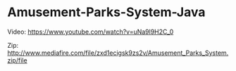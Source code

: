 # Amusement-Parks-System-Java
Video: https://www.youtube.com/watch?v=uNa9l9H2C_0

Zip: http://www.mediafire.com/file/zxd1ecigsk9zs2v/Amusement_Parks_System.zip/file
